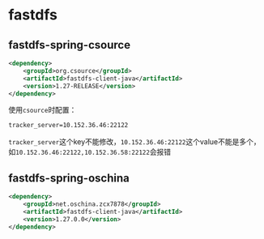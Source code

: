 # fastdfs

## fastdfs-spring-csource
```xml
<dependency>
	<groupId>org.csource</groupId>
	<artifactId>fastdfs-client-java</artifactId>
	<version>1.27-RELEASE</version>
</dependency>
```
使用`csource`时配置：
```xml
tracker_server=10.152.36.46:22122
```
`tracker_server`这个key不能修改，`10.152.36.46:22122`这个value不能是多个，如`10.152.36.46:22122,10.152.36.58:22122`会报错

## fastdfs-spring-oschina
```xml
<dependency>
	<groupId>net.oschina.zcx7878</groupId>
	<artifactId>fastdfs-client-java</artifactId>
	<version>1.27.0.0</version>
</dependency>
```